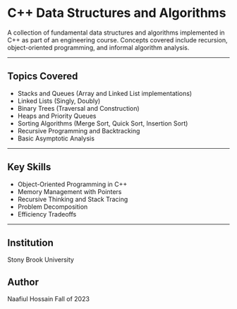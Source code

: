 # C++ Data Structures and Algorithms

A collection of fundamental data structures and algorithms implemented in C++ as part of an engineering course. Concepts covered include recursion, object-oriented programming, and informal algorithm analysis.

---

## Topics Covered

- Stacks and Queues (Array and Linked List implementations)
- Linked Lists (Singly, Doubly)
- Binary Trees (Traversal and Construction)
- Heaps and Priority Queues
- Sorting Algorithms (Merge Sort, Quick Sort, Insertion Sort)
- Recursive Programming and Backtracking
- Basic Asymptotic Analysis

---

## Key Skills

- Object-Oriented Programming in C++
- Memory Management with Pointers
- Recursive Thinking and Stack Tracing
- Problem Decomposition
- Efficiency Tradeoffs

---

## Institution 
Stony Brook University

## Author
Naafiul Hossain Fall of 2023 
